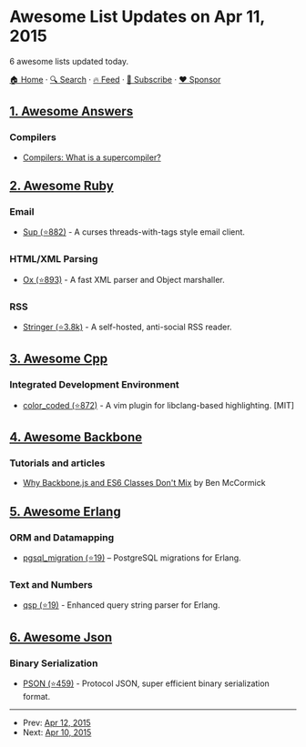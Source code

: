 # Awesome List Updates on Apr 11, 2015

6 awesome lists updated today.

[🏠 Home](/README.md) · [🔍 Search](https://www.trackawesomelist.com/search/) · [🔥 Feed](https://www.trackawesomelist.com/rss.xml) · [📮 Subscribe](https://trackawesomelist.us17.list-manage.com/subscribe?u=d2f0117aa829c83a63ec63c2f&id=36a103854c) · [❤️  Sponsor](https://github.com/sponsors/theowenyoung)



## [1. Awesome Answers](/content/cyberglot/awesome-answers/README.md)

### Compilers

*   [Compilers: What is a supercompiler?](http://qr.ae/dVwDk)

## [2. Awesome Ruby](/content/markets/awesome-ruby/README.md)

### Email

*   [Sup (⭐882)](https://github.com/sup-heliotrope/sup) - A curses threads-with-tags style email client.

### HTML/XML Parsing

*   [Ox (⭐893)](https://github.com/ohler55/ox) - A fast XML parser and Object marshaller.

### RSS

*   [Stringer (⭐3.8k)](https://github.com/swanson/stringer) - A self-hosted, anti-social RSS reader.

## [3. Awesome Cpp](/content/fffaraz/awesome-cpp/README.md)

### Integrated Development Environment

*   [color\_coded (⭐872)](https://github.com/jeaye/color_coded) - A vim plugin for libclang-based highlighting. \[MIT]

## [4. Awesome Backbone](/content/sadcitizen/awesome-backbone/README.md)

### Tutorials and articles

*   [Why Backbone.js and ES6 Classes Don't Mix](http://benmccormick.org/2015/04/07/es6-classes-and-backbone-js/) by Ben McCormick

## [5. Awesome Erlang](/content/drobakowski/awesome-erlang/README.md)

### ORM and Datamapping

*   [pgsql\_migration (⭐19)](https://github.com/artemeff/pgsql_migration) – PostgreSQL migrations for Erlang.

### Text and Numbers

*   [qsp (⭐19)](https://github.com/artemeff/qsp) - Enhanced query string parser for Erlang.

## [6. Awesome Json](/content/burningtree/awesome-json/README.md)

### Binary Serialization

*   [PSON (⭐459)](https://github.com/dcodeIO/PSON) - Protocol JSON, super efficient binary serialization format.

---

- Prev: [Apr 12, 2015](/content/2015/04/12/README.md)
- Next: [Apr 10, 2015](/content/2015/04/10/README.md)